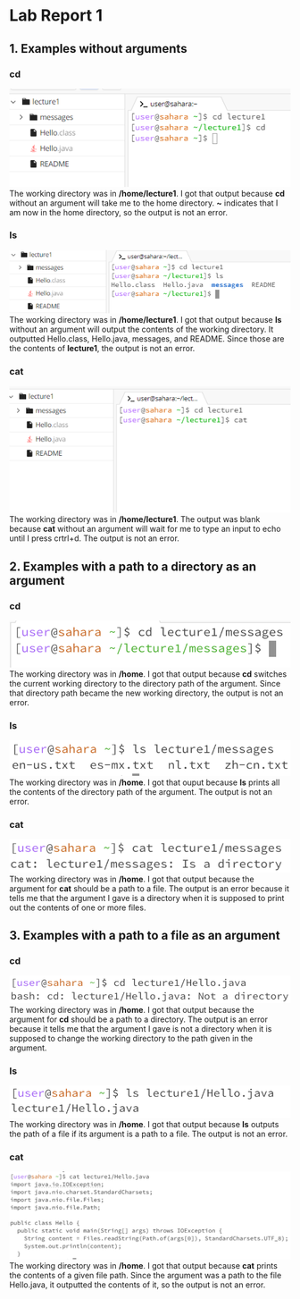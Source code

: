 # Lab Report 1
## 1. Examples without arguments
### cd
![cd-without-argument](cd-without-argument.png)  
The working directory was in **/home/lecture1**. I got that output because **cd** without an argument will take me to the home directory. **~** indicates that I am now in the home directory, so the output is not an error.  
### ls
![ls-without-argument](ls-no-argument.png)  
The working directory was in **/home/lecture1**. I got that output because **ls** without an argument will output the contents of the working directory. It outputted Hello.class, Hello.java, messages, and README. Since those are the contents of **lecture1**, the output is not an error.  
### cat
![ls-without-argument](cat-no-argument.png)  
The working directory was in **/home/lecture1**. The output was blank because **cat** without an argument will wait for me to type an input to echo until I press crtrl+d. The output is not an error.  

## 2. Examples with a path to a directory as an argument
### cd
![cd-directory-argument](cd-directory-argument.png)  
The working directory was in **/home**. I got that output because **cd** switches the current working directory to the directory path of the argument. Since that directory path became the new working directory, the output is not an error. 
### ls
![ls-directory-argument](ls-directory-argument.png)  
The working directory was in **/home**. I got that ouput because **ls** prints all the contents of the directory path of the argument. The output is not an error.
### cat
![cat-directory-argument](cat-directory-argument.png)  
The working directory was in **/home**. I got that output because the argument for **cat** should be a path to a file. The output is an error because it tells me that the argument I gave is a directory when it is supposed to print out the contents of one or more files.  

## 3. Examples with a path to a file as an argument
### cd
![cd-file-argument](cd-file-argument.png)  
The working directory was in **/home**. I got that output because the argument for **cd** should be a path to a directory. The output is an error because it tells me that the argument I gave is not a directory when it is supposed to change the working directory to the path given in the argument.
### ls
![ls-file-argument](ls-file-argument.png)  
The working directory was in **/home**. I got that output because **ls** outputs the path of a file if its argument is a path to a file. The output is not an error.
### cat
![cat-file-argument](cat-file-argument.png)  
The working directory was in **/home**. I got that output because **cat** prints the contents of a given file path. Since the argument was a path to the file Hello.java, it outputted the contents of it, so the output is not an error.
